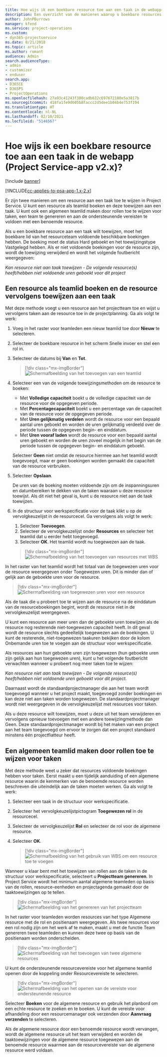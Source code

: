 ```yaml
---
title: Hoe wijs ik een boekbare resource toe aan een taak in de webapp
description: Een overzicht van de manieren waarop u boekbare resources kunt toewijzen.
author: JohnPBurrows
manager: kfend
ms.service: project-operations
ms.custom:
- dyn365-projectservice
ms.date: 8/21/2018
ms.topic: article
ms.author: rumant
audience: Admin
search.audienceType:
- admin
- customizer
- enduser
search.app:
- D365CE
- D365PS
- ProjectOperations
ms.openlocfilehash: 27a93c41243f300cadb632c697672180e5a3817b
ms.sourcegitcommit: 418fa1fe9d605b8faccc2d5dee1b04b4e753f194
ms.translationtype: HT
ms.contentlocale: nl-NL
ms.lasthandoff: 02/10/2021
ms.locfileid: "5146567"
---
```

# <a name="how-do-i-assign-a-bookable-resource-to-a-task-in-the-web-app-project-service-app-v2x"></a>Hoe wijs ik een boekbare resource toe aan een taak in de webapp (Project Service-app v2.x)?

[!include [banner](../includes/psa-now-project-operations.md)]

[!INCLUDE[cc-applies-to-psa-app-1.x-2.x](../includes/cc-applies-to-psa-app-1x-2x.md)]

Er zijn twee manieren om een resource aan een taak toe te wijzen in Project Service. U kunt een resource als teamlid boeken en deze toewijzen aan een taak. U kunt ook een algemeen teamlid maken door rollen toe te wijzen voor taken, een team te genereren en aan de ondersteunende vereisten te voldoen met een benoemde resource.

Als u een boekbare resource aan een taak wilt toewijzen, moet het boekbare lid van het resourceteam voldoende beschikbare boekingen hebben. De boeking moet de status Hard geboekt en het toewijzingstype Vastgelegd hebben. Als er niet voldoende boekingen voor de resource zijn, wordt de toewijzing verwijderd en wordt het volgende foutbericht weergegeven:

*Kan resource niet aan taak toewijzen - De volgende resource(s) heeft/hebben niet voldoende uren geboekt voor dit project*

## <a name="book-a-resource-as-a-team-member-and-then-assign-the-resource-to-a-task"></a>Een resource als teamlid boeken en de resource vervolgens toewijzen aan een taak

Met deze methode voegt u een resource aan het projectteam toe en wijst u vervolgens taken aan de resource toe in de projectplanning. Ga als volgt te werk:
1.  Voeg in het raster voor teamleden een nieuw teamlid toe door **Nieuw** te selecteren.
2.  Selecteer de boekbare resource in het scherm Snelle invoer en stel een rol in.
3.  Selecteer de datums bij **Van** en **Tot**.

    > [!div class="mx-imgBorder"] 
    > ![Schermafbeelding van het toevoegen van een teamlid](media/FAQ-Resources-to-Tasks2-1.png "Schermafbeelding van het toevoegen van een teamlid")
 
4.  Selecteer een van de volgende toewijzingsmethoden om de resource te boeken:
    - Met **Volledige capaciteit** boekt u de volledige capaciteit van de resource voor de opgegeven periode.
    - Met **Percentagecapaciteit** boekt u een percentage van de capaciteit van de resource voor de opgegeven periode.
    - Met **Uren gelijkmatig verdelen** wordt de resource voor een bepaald aantal uren geboekt en worden de uren gelijkmatig verdeeld over de periode tussen de opgegeven begin- en einddatum.
    - Met **Uren vooraf laden** wordt de resource voor een bepaald aantal uren geboekt en worden de uren zoveel mogelijk in het begin van de periode tussen de opgegeven begin- en einddatum geboekt.

    Selecteer **Geen** niet omdat de resource hiermee aan het teamlid wordt toegevoegd, maar er geen boekingen worden gemaakt die capaciteit van de resource verbruiken.
5.  Selecteer **Opslaan**.

    De uren van de boeking moeten voldoende zijn om de inspanningsuren en datumbereiken te dekken van de taken waaraan u deze resource toewijst. Als dit niet het geval is, kunt u de resource niet aan de taak toewijzen.

6.  In de structuur voor werkspecificatie voor de taak klikt u op de vervolgkeuzelijst in de resourcecel. Ga vervolgens als volgt te werk: 

    1. Selecteer **Toevoegen**.
    2. Selecteer de vervolgkeuzelijst onder **Resources** en selecteer het teamlid dat u eerder hebt toegevoegd.
    3. Selecteer **OK**. Het teamlid wordt nu toegewezen aan de taak.

    > [!div class="mx-imgBorder"] 
    > ![Schermafbeelding van het toevoegen van resources met WBS](media/FAQ-Resources-to-Tasks2-2.png "Schermafbeelding van het toevoegen van resources met WBS")
 
In het raster van het teamlid wordt het totaal van de toegewezen uren voor de resource weergegeven onder Toegewezen uren. Dit is minder dan of gelijk aan de geboekte uren voor de resource. 

> [!div class="mx-imgBorder"] 
> ![Schermafbeelding van toegewezen uren voor een resource](media/FAQ-Resources-to-Tasks2-3.png "Schermafbeelding van toegewezen uren voor een resource")
 
Als de taak die u probeert toe te wijzen aan de resource na de einddatum van de resourceboekingen begint, wordt de resource niet in de vervolgkeuzelijst weergegeven.

U kunt een resource aan meer uren dan de geboekte uren toewijzen als de resource nog resterende niet-toegewezen capaciteit heeft. In dit geval wordt de resource slechts gedeeltelijk toegewezen aan de boekingen. U kunt de resterende, niet-toegewezen taakuren bekijken door de kolom Onbemande uren toe te voegen aan de structuur voor werkspecificatie.

Als resources aan hun geboekte uren zijn toegewezen (hun geboekte uren zijn gelijk aan hun toegewezen uren), kunt u het volgende foutbericht verwachten wanneer u probeert nog meer taken toe te wijzen:

*Kan resource niet aan taak toewijzen - De volgende resource(s) heeft/hebben niet voldoende uren geboekt voor dit project.*

Daarnaast wordt de standaardprojectmanager die aan het team wordt toegevoegd wanneer u het project maakt, toegevoegd zonder boekingen en kan deze niet aan taken worden toegewezen. De standaardprojectmanager wordt niet weergegeven in de vervolgkeuzelijst met resources voor taken.

Als u deze resource wilt toewijzen, moet u deze uit het team verwijderen en vervolgens opnieuw toevoegen met een andere toewijzingmethode dan Geen. Deze standaardprojectmanager wordt bij het maken van een project aan het team toegevoegd om ervoor te zorgen dat een project standaard minstens één projectfiatteur heeft.

## <a name="create-a-generic-team-member-through-role-assignment-on-tasks"></a>Een algemeen teamlid maken door rollen toe te wijzen voor taken

Met deze methode weet u zeker dat resources voldoende boekingen hebben voor taken. Eerst maakt u een tijdelijk aanduiding of een algemene resource waarin de kenmerken van de benoemde resource worden beschreven die uiteindelijk aan de taken moeten werken. Ga als volgt te werk:

1. Selecteer een taak in de structuur voor werkspecificatie.
2. Selecteer het vervolgkeuzelijstpictogram **Toegewezen rol** in de resourcecel.
3. Selecteer de vervolgkeuzelijst **Rol** en selecteer de rol voor de algemene resource.
4. Selecteer **OK**.

    > [!div class="mx-imgBorder"] 
    > ![Schermafbeelding van het gebruik van WBS om een resource toe te voegen](media/FAQ-Resources-to-Tasks2-4.png "Schermafbeelding van het gebruik van WBS om een resource toe te voegen")
 
Wanneer u klaar bent met het toewijzen van rollen aan de taken in de structuur voor werkspecificatie, selecteert u **Projectteam genereren**. In Project Service wordt het minimum aantal algemene teamleden op basis van de rollen, resource-eenheden en projectagenda gemaakt door de taaktoewijzingen op te tellen.

> [!div class="mx-imgBorder"] 
> ![Schermafbeelding van het genereren van het projectteam](media/FAQ-Resources-to-Tasks2-5.png "Schermafbeelding van het genereren van het projectteam")
 
In het raster voor teamleden worden resources van het type Algemene resource met de rol en positienaam weergegeven. Als twee resources voor een rol nodig zijn om het werk af te maken, maakt u met de functie Team genereren twee teamleden en kunnen deze twee op basis van de positienaam worden onderscheiden.

> [!div class="mx-imgBorder"] 
> ![Schermafbeelding van het toevoegen van twee algemene resources](media/FAQ-Resources-to-Tasks2-6.png "Schermafbeelding van het toevoegen van twee algemene resources")
 
U kunt de ondersteunende resourcevereiste voor het algemene teamlid openen door de koppeling onder Resourcevereiste te selecteren.

> [!div class="mx-imgBorder"] 
> ![Schermafbeelding van het openen van de vereiste voor ondersteunende resource](media/FAQ-Resources-to-Tasks2-7.png "Schermafbeelding van het openen van de vereiste voor ondersteunende resource")

Selecteer **Boeken** voor de algemene resource en gebruik het planbord om een echte resource te zoeken en te boeken. U kunt de vereiste voor afhandeling door een resourcemanager ook verzenden door **Aanvraag verzenden** te selecteren.

Als de algemene resource door een benoemde resource wordt vervangen, wordt de algemene resource uit het team verwijderd en worden de taaktoewijzingen voor de algemene resource toegewezen aan de benoemde resource waarmee aan de resourcevereiste van de algemene resource werd voldaan.
 

